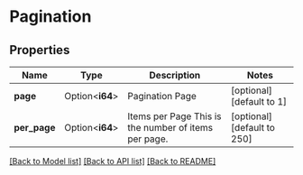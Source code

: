 # Pagination

## Properties

Name | Type | Description | Notes
------------ | ------------- | ------------- | -------------
**page** | Option<**i64**> | Pagination Page | [optional][default to 1]
**per_page** | Option<**i64**> | Items per Page  This is the number of items per page. | [optional][default to 250]

[[Back to Model list]](../README.md#documentation-for-models) [[Back to API list]](../README.md#documentation-for-api-endpoints) [[Back to README]](../README.md)


